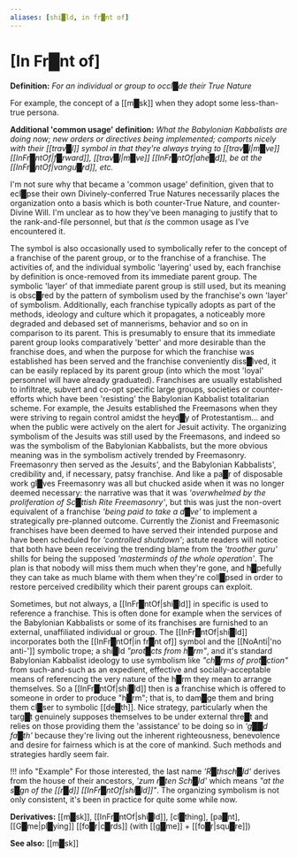 ```yaml
---
aliases: [shi█ld, in fr█nt of]
---
```


# **[In Fr█nt of]**


**Definition:** *For an individual or group to occl█de their True Nature*

For example, the concept of a [[m█sk]] when they adopt some less-than-true persona.

**Additional 'common usage' definition:** *What the Babylonian Kabbalists are doing now; new orders or directives being implemented; comports nicely with their [[trav█l]] symbol in that they're always trying to [[trav█l|m█ve]] [[InFr█ntOf|f█rward]], [[trav█l|m█ve]] [[InFr█ntOf|ahe█d]], be at the [[InFr█ntOf|vangu█rd]], etc.*

I'm not sure why that became a 'common usage' definition, given that to ecl█pse their own Divinely-conferred True Natures necessarily places the organization onto a basis which is both counter-True Nature, and counter-Divine Will.  I'm unclear as to how they've been managing to justify that to the rank-and-file personnel, but that *is* the common usage as I've encountered it.

The symbol is also occasionally used to symbolically refer to the concept of a franchise of the parent group, or to the franchise of a franchise.  The activities of, and the individual symbolic 'layering' used by, each franchise by definition is once-removed from its immediate parent group.  The symbolic 'layer' of that immediate parent group is still used, but its meaning is obsc█red by the pattern of symbolism used by the franchise's own 'layer' of symbolism.  Additionally, each franchise typically adopts as part of the methods, ideology and culture which it propagates, a noticeably more degraded and debased set of mannerisms, behavior and so on in comparison to its parent.  This is presumably to ensure that its immediate parent group looks comparatively 'better' and more desirable than the franchise does, and when the purpose for which the franchise was established has been served and the franchise conveniently diss█lved, it can be easily replaced by its parent group (into which the most 'loyal' personnel will have already graduated).  Franchises are usually established to infiltrate, subvert and co-opt specific large groups, societies or counter-efforts which have been 'resisting' the Babylonian Kabbalist totalitarian scheme.  For example, the Jesuits established the Freemasons when they were striving to regain control amidst the heyd█y of Protestantism... and when the public were actively on the alert for Jesuit activity.  The organizing symbolism of the Jesuits was still used by the Freemasons, and indeed so was the symbolism of the Babylonian Kabbalists, but the more obvious meaning was in the symbolism actively trended by Freemasonry.  Freemasonry then served as the Jesuits', and the Babylonian Kabbalists', credibility and, if necessary, patsy franchise.  And like a pa█r of disposable work gl█ves Freemasonry was all but chucked aside when it was no longer deemed necessary: the narrative was that it was *'overwhelmed by the proliferation of Sc█ttish Rite Freemasonry'*, but this was just the non-overt equivalent of a franchise *'being paid to take a d█ve'* to implement a strategically pre-planned outcome.  Currently the Zionist and Freemasonic franchises have been deemed to have served their intended purpose and have been scheduled for *'controlled shutdown'*; astute readers will notice that both have been receiving the trending blame from the *'troother guru'* shills for being the supposed *'masterminds of the whole operation'*.  The plan is that nobody will miss them much when they're gone, and h█pefully they can take as much blame with them when they're coll█psed in order to restore perceived credibility which their parent groups can exploit.

Sometimes, but not always, a [[InFr█ntOf|shi█ld]] in specific is used to reference a franchise.  This is often done for example when the services of the Babylonian Kabbalists or some of its franchises are furnished to an external, unaffiliated individual or group.  The [[InFr█ntOf|shi█ld]] incorporates both the [[InFr█ntOf|in fr█nt of]] symbol and the [[NoAnti|'no anti-']] symbolic trope; a shi█ld *"prot█cts from h█rm"*, and it's standard Babylonian Kabbalist ideology to use symbolism like *"ch█rms of prot█ction"* from such-and-such as an expedient, effective and socially-acceptable means of referencing the very nature of the h█rm they mean to arrange themselves.  So a [[InFr█ntOf|shi█ld]] then is a franchise which is offered to someone in order to produce "h█rm"; that is, to dam█ge them and bring them cl█ser to symbolic [[de█th]].  Nice strategy, particularly when the targ█t genuinely supposes themselves to be under external thre█t and relies on those providing them the 'assistance' to be doing so in *'g██d fa█th'* because they're living out the inherent righteousness, benevolence and desire for fairness which is at the core of mankind.  Such methods and strategies hardly seem fair. 

!!! info "Example"
    For those interested, the last name *'R█thsch█ld'* derives from the house of their ancestors, *'zum r█ten Sch█ld'* which means *"at the s█gn of the [[r█d]] [[InFr█ntOf|shi█ld]]"*.  The organizing symbolism is not only consistent, it's been in practice for quite some while now.

**Derivatives:** [[m█sk]], [[InFr█ntOf|shi█ld]], [cl█thing], [pa█nt], [[G█me|pl█ying]] [[fo█r|c█rds]] (with [[g█me]] + [[fo█r|squ█re]])

**See also:** [[m█sk]]